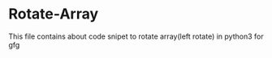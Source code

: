 # Rotate-Array
This file contains about code snipet to rotate array(left rotate) in python3 for gfg
